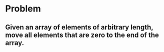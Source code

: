

# Problem
## Given an array of elements of arbitrary length, move all elements that are zero to the end of the array.
